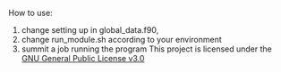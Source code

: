 How to use:
  
1. change setting up in global_data.f90,
2. change run_module.sh according to your environment
3. summit a job running the program
This project is licensed under the [GNU General Public License v3.0](LICENSE)

